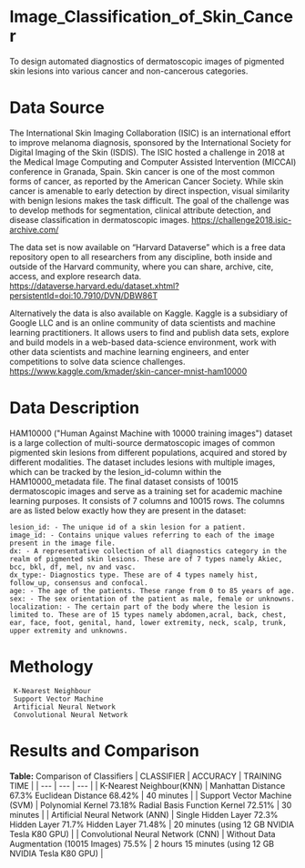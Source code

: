 # Image_Classification_of_Skin_Cancer
To design automated diagnostics of dermatoscopic images of pigmented skin lesions into various cancer and non-cancerous categories.
# Data Source
The International Skin Imaging Collaboration (ISIC) is an international effort to improve melanoma diagnosis, sponsored by the International Society for Digital Imaging of the Skin (ISDIS). The ISIC hosted a challenge in 2018 at the Medical Image Computing and Computer Assisted Intervention (MICCAI) conference in Granada, Spain. Skin cancer is one of the most common forms of cancer, as reported by the American Cancer Society. While skin cancer is amenable to early detection by direct inspection, visual similarity with benign lesions makes the task difficult. The goal of the challenge was to develop methods for segmentation, clinical attribute detection, and disease classification in dermatoscopic images. https://challenge2018.isic-archive.com/

The data set is now available on “Harvard Dataverse” which is a free data repository open to all researchers from any discipline, both inside and outside of the Harvard community, where you can share, archive, cite, access, and explore research data. https://dataverse.harvard.edu/dataset.xhtml?persistentId=doi:10.7910/DVN/DBW86T

Alternatively the data is also available on Kaggle. Kaggle is a subsidiary of Google LLC and is an online community of data scientists and machine learning practitioners. It allows users to find and publish data sets, explore and build models in a web-based data-science environment, work with other data scientists and machine learning engineers, and enter competitions to solve data science challenges. https://www.kaggle.com/kmader/skin-cancer-mnist-ham10000
# Data Description
HAM10000 ("Human Against Machine with 10000 training images") dataset is a large collection of multi-source dermatoscopic images of common pigmented skin lesions from different populations, acquired and stored by different modalities. The dataset includes lesions with multiple images, which can be tracked by the lesion_id-column within the HAM10000_metadata file. The final dataset consists of 10015 dermatoscopic images and serve as a training set for academic machine learning purposes. It consists of 7 columns and 10015 rows. The columns are as listed below exactly how they are present in the dataset:

    lesion_id: - The unique id of a skin lesion for a patient.
    image_id: - Contains unique values referring to each of the image present in the image file.
    dx: - A representative collection of all diagnostics category in the realm of pigmented skin lesions. These are of 7 types namely Akiec, bcc, bkl, df, mel, nv and vasc.
    dx_type:- Diagnostics type. These are of 4 types namely hist, follow_up, consensus and confocal.
    age: - The age of the patients. These range from 0 to 85 years of age.
    sex: - The sex orientation of the patient as male, female or unknowns.
    localization: - The certain part of the body where the lesion is limited to. These are of 15 types namely abdomen,acral, back, chest, ear, face, foot, genital, hand, lower extremity, neck, scalp, trunk, upper extremity and unknowns.
# Methology
     K-Nearest Neighbour
     Support Vector Machine
     Artificial Neural Network
     Convolutional Neural Network
# Results and Comparison
**Table:** Comparison of Classifiers
| CLASSIFIER | ACCURACY | TRAINING TIME |
| --- | --- | --- |
| K-Nearest Neighbour(KNN) | Manhattan Distance 67.3% Euclidean Distance 68.42% | 40 minutes |
| Support Vector Machine (SVM) | Polynomial Kernel 73.18% Radial Basis Function Kernel 72.51% | 30 minutes |
| Artificial Neural Network (ANN) | Single Hidden Layer 72.3% Hidden Layer 71.7% Hidden Layer 71.48% | 20 minutes (using 12 GB NVIDIA Tesla K80 GPU) |
| Convolutional Neural Network (CNN) | Without Data Augmentation (10015 Images) 75.5% | 2 hours 15 minutes (using 12 GB NVIDIA Tesla K80 GPU) |
